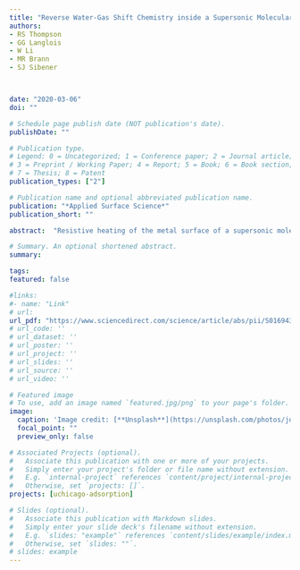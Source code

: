 ```yaml
---
title: "Reverse Water-Gas Shift Chemistry inside a Supersonic Molecular Beam Nozzle"
authors:
- RS Thompson
- GG Langlois
- W Li
- MR Brann 
- SJ Sibener



date: "2020-03-06"
doi: ""

# Schedule page publish date (NOT publication's date).
publishDate: ""

# Publication type.
# Legend: 0 = Uncategorized; 1 = Conference paper; 2 = Journal article;
# 3 = Preprint / Working Paper; 4 = Report; 5 = Book; 6 = Book section;
# 7 = Thesis; 8 = Patent
publication_types: ["2"]

# Publication name and optional abbreviated publication name.
publication: "*Applied Surface Science*"
publication_short: ""

abstract:  "Resistive heating of the metal surface of a supersonic molecular beam nozzle is shown to be very effective in converting CO<sub>2</sub> diluted in H2 to CO and H<sub>2</sub>O via the reverse water-gas shift (RWGS) reaction at temperatures that preclude simple pyrolysis. The conversion of CO<sub>2</sub> to CO, referred to herein as “RWGS yield,” exceeds 80% at nozzle temperature above 1000 K, with a detectable methane byproduct. The stainless-steel surface of the nozzle appears to facilitate the reaction as a heterogeneous catalyst. Reaction yield is observed to increase with higher nozzle temperature and, when the gas mixture contains a significant excess of H<sub>2</sub>, decrease with increasing in nozzle stagnation pressure. The inverse dependence of the reaction on stagnation pressure is used to propose a reaction mechanism. Additional kinetic control over the mechanism is afforded by adjusting reactant partial pressures and residence times inside the nozzle reactor, highlighting this method’s utility in screening heterogeneous catalysis reactions with fine control over mass flow rates, pressure, and temperature. The results of this study, therefore, present a route to efficient, high pressure, inline catalysis as well as a method to rapidly assess the viability of new catalysts in development."

# Summary. An optional shortened abstract.
summary:

tags:
featured: false

#links:
#- name: "Link"
# url: 
url_pdf: "https://www.sciencedirect.com/science/article/abs/pii/S0169433220307418?via%3Dihub"
# url_code: ''
# url_dataset: ''
# url_poster: ''
# url_project: ''
# url_slides: ''
# url_source: ''
# url_video: ''

# Featured image
# To use, add an image named `featured.jpg/png` to your page's folder. 
image:
  caption: 'Image credit: [**Unsplash**](https://unsplash.com/photos/jdD8gXaTZsc)'
  focal_point: ""
  preview_only: false

# Associated Projects (optional).
#   Associate this publication with one or more of your projects.
#   Simply enter your project's folder or file name without extension.
#   E.g. `internal-project` references `content/project/internal-project/index.md`.
#   Otherwise, set `projects: []`.
projects: [uchicago-adsorption]

# Slides (optional).
#   Associate this publication with Markdown slides.
#   Simply enter your slide deck's filename without extension.
#   E.g. `slides: "example"` references `content/slides/example/index.md`.
#   Otherwise, set `slides: ""`.
# slides: example
---
```




